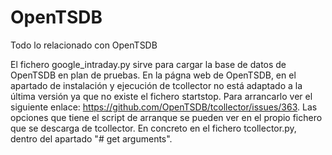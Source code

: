 # OpenTSDB
Todo lo relacionado con OpenTSDB

El fichero google_intraday.py sirve para cargar la base de datos de OpenTSDB en plan de pruebas.
En la págna web de OpenTSDB, en el apartado de instalación y ejecución de tcollector no está adaptado a la última versión ya que no existe el fichero startstop. Para arrancarlo ver el siguiente enlace: https://github.com/OpenTSDB/tcollector/issues/363.
Las opciones que tiene el script de arranque se pueden ver en el propio fichero que se descarga de tcollector. En concreto en el fichero tcollector.py, dentro del apartado "# get arguments".

